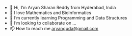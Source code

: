 - 👋 Hi, I’m Aryan Sharan Reddy from Hyderabad, India
- 👀 I love Mathematics and BioInformatics
- 🌱 I’m currently learning Programming and Data Structures
- 💞️ I’m looking to collaborate on ...
- 📫 How to reach me aryanguda@gmail.com

<!---
1Aryan8/1Aryan8 is a ✨ special ✨ repository because its `README.md` (this file) appears on your GitHub profile.
You can click the Preview link to take a look at your changes.
--->
